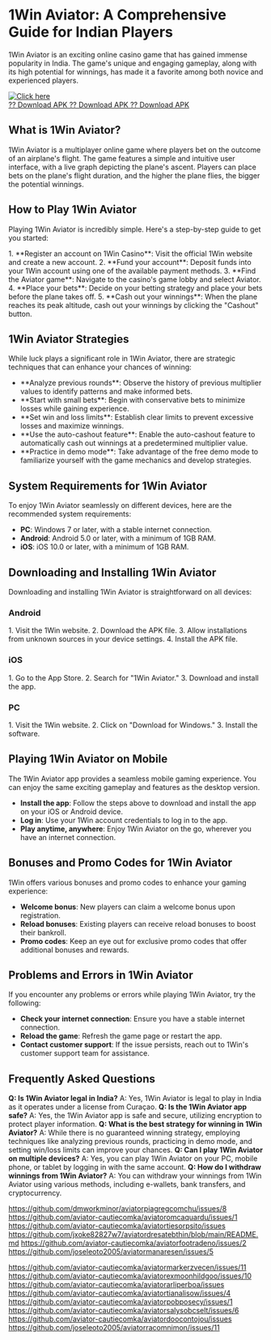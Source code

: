 # 1Win Aviator: A Comprehensive Guide for Indian Players

1Win Aviator is an exciting online casino game that has gained immense
popularity in India. The game\'s unique and engaging gameplay, along
with its high potential for winnings, has made it a favorite among both
novice and experienced players.

[![Click
here](https://readscoops.com/wp-content/uploads/2023/03/Readscoop-aviator-1-1.jpg)](https://traff.sbs/deff)\
[?? Download APK ?? Download APK ?? Download
APK](https://traff.sbs/deff)

## What is 1Win Aviator?

1Win Aviator is a multiplayer online game where players bet on the
outcome of an airplane\'s flight. The game features a simple and
intuitive user interface, with a live graph depicting the plane\'s
ascent. Players can place bets on the plane\'s flight duration, and the
higher the plane flies, the bigger the potential winnings.

## How to Play 1Win Aviator

Playing 1Win Aviator is incredibly simple. Here\'s a step-by-step guide
to get you started:

1\. \*\*Register an account on 1Win Casino\*\*: Visit the official 1Win
website and create a new account. 2. \*\*Fund your account\*\*: Deposit
funds into your 1Win account using one of the available payment methods.
3. \*\*Find the Aviator game\*\*: Navigate to the casino\'s game lobby
and select Aviator. 4. \*\*Place your bets\*\*: Decide on your betting
strategy and place your bets before the plane takes off. 5. \*\*Cash out
your winnings\*\*: When the plane reaches its peak altitude, cash out
your winnings by clicking the "Cashout" button.

## 1Win Aviator Strategies

While luck plays a significant role in 1Win Aviator, there are strategic
techniques that can enhance your chances of winning:

-   \*\*Analyze previous rounds\*\*: Observe the history of previous
    multiplier values to identify patterns and make informed bets.
-   \*\*Start with small bets\*\*: Begin with conservative bets to
    minimize losses while gaining experience.
-   \*\*Set win and loss limits\*\*: Establish clear limits to prevent
    excessive losses and maximize winnings.
-   \*\*Use the auto-cashout feature\*\*: Enable the auto-cashout
    feature to automatically cash out winnings at a predetermined
    multiplier value.
-   \*\*Practice in demo mode\*\*: Take advantage of the free demo mode
    to familiarize yourself with the game mechanics and develop
    strategies.

## System Requirements for 1Win Aviator

To enjoy 1Win Aviator seamlessly on different devices, here are the
recommended system requirements:

-   **PC**: Windows 7 or later, with a stable internet connection.
-   **Android**: Android 5.0 or later, with a minimum of 1GB RAM.
-   **iOS**: iOS 10.0 or later, with a minimum of 1GB RAM.

## Downloading and Installing 1Win Aviator

Downloading and installing 1Win Aviator is straightforward on all
devices:

### Android

1\. Visit the 1Win website. 2. Download the APK file. 3. Allow
installations from unknown sources in your device settings. 4. Install
the APK file.

### iOS

1\. Go to the App Store. 2. Search for "1Win Aviator." 3. Download
and install the app.

### PC

1\. Visit the 1Win website. 2. Click on "Download for Windows." 3.
Install the software.

## Playing 1Win Aviator on Mobile

The 1Win Aviator app provides a seamless mobile gaming experience. You
can enjoy the same exciting gameplay and features as the desktop
version.

-   **Install the app**: Follow the steps above to download and install
    the app on your iOS or Android device.
-   **Log in**: Use your 1Win account credentials to log in to the app.
-   **Play anytime, anywhere**: Enjoy 1Win Aviator on the go, wherever
    you have an internet connection.

## Bonuses and Promo Codes for 1Win Aviator

1Win offers various bonuses and promo codes to enhance your gaming
experience:

-   **Welcome bonus**: New players can claim a welcome bonus upon
    registration.
-   **Reload bonuses**: Existing players can receive reload bonuses to
    boost their bankroll.
-   **Promo codes**: Keep an eye out for exclusive promo codes that
    offer additional bonuses and rewards.

## Problems and Errors in 1Win Aviator

If you encounter any problems or errors while playing 1Win Aviator, try
the following:

-   **Check your internet connection**: Ensure you have a stable
    internet connection.
-   **Reload the game**: Refresh the game page or restart the app.
-   **Contact customer support**: If the issue persists, reach out to
    1Win\'s customer support team for assistance.

## Frequently Asked Questions

**Q: Is 1Win Aviator legal in India?** A: Yes, 1Win Aviator is legal to
play in India as it operates under a license from Curaçao. **Q: Is the
1Win Aviator app safe?** A: Yes, the 1Win Aviator app is safe and
secure, utilizing encryption to protect player information. **Q: What is
the best strategy for winning in 1Win Aviator?** A: While there is no
guaranteed winning strategy, employing techniques like analyzing
previous rounds, practicing in demo mode, and setting win/loss limits
can improve your chances. **Q: Can I play 1Win Aviator on multiple
devices?** A: Yes, you can play 1Win Aviator on your PC, mobile phone,
or tablet by logging in with the same account. **Q: How do I withdraw
winnings from 1Win Aviator?** A: You can withdraw your winnings from
1Win Aviator using various methods, including e-wallets, bank transfers,
and cryptocurrency.

https://github.com/dmworkminor/aviatorpiagregcomchu/issues/8
https://github.com/aviator-cautiecomka/aviatoromcaquardu/issues/1
https://github.com/aviator-cautiecomka/aviatortiesorpsito/issues
https://github.com/jxoke82827w7/aviatordresatebthin/blob/main/README.md
https://github.com/aviator-cautiecomka/aviatorfootradeno/issues/2
https://github.com/joseleoto2005/aviatormanaresen/issues/5

https://github.com/aviator-cautiecomka/aviatormarkerzvecen/issues/11
https://github.com/aviator-cautiecomka/aviatorexmoonhildgoo/issues/10
https://github.com/aviator-cautiecomka/aviatorarliperboa/issues
https://github.com/aviator-cautiecomka/aviatortianalisow/issues/4
https://github.com/aviator-cautiecomka/aviatorpobposecy/issues/1
https://github.com/aviator-cautiecomka/aviatorsalysobcselt/issues/6
https://github.com/aviator-cautiecomka/aviatordoocontojou/issues
https://github.com/joseleoto2005/aviatorracomnimon/issues/11
